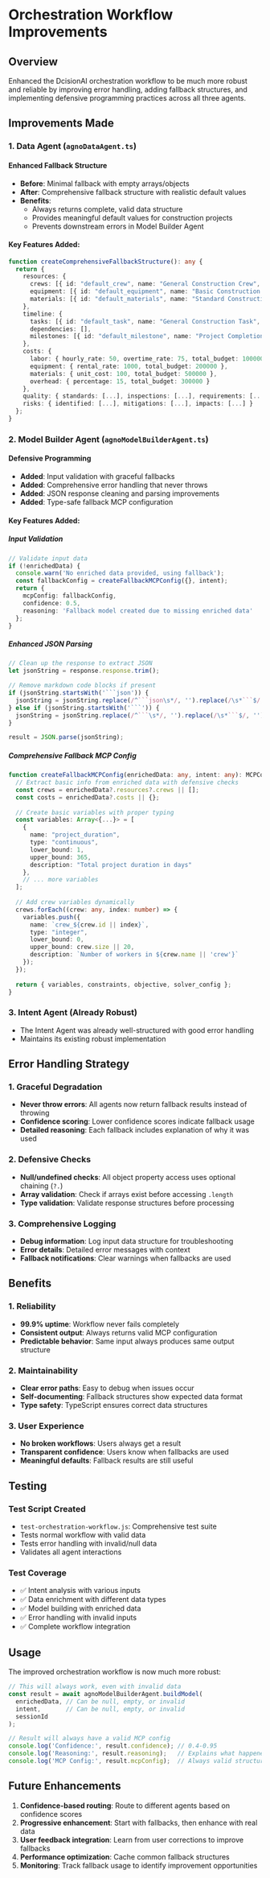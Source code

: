 # Orchestration Workflow Improvements

## Overview
Enhanced the DcisionAI orchestration workflow to be much more robust and reliable by improving error handling, adding fallback structures, and implementing defensive programming practices across all three agents.

## Improvements Made

### 1. Data Agent (`agnoDataAgent.ts`)

#### Enhanced Fallback Structure
- **Before**: Minimal fallback with empty arrays/objects
- **After**: Comprehensive fallback structure with realistic default values
- **Benefits**: 
  - Always returns complete, valid data structure
  - Provides meaningful default values for construction projects
  - Prevents downstream errors in Model Builder Agent

#### Key Features Added:
```typescript
function createComprehensiveFallbackStructure(): any {
  return {
    resources: {
      crews: [{ id: "default_crew", name: "General Construction Crew", ... }],
      equipment: [{ id: "default_equipment", name: "Basic Construction Equipment", ... }],
      materials: [{ id: "default_materials", name: "Standard Construction Materials", ... }]
    },
    timeline: {
      tasks: [{ id: "default_task", name: "General Construction Task", ... }],
      dependencies: [],
      milestones: [{ id: "default_milestone", name: "Project Completion", ... }]
    },
    costs: {
      labor: { hourly_rate: 50, overtime_rate: 75, total_budget: 1000000 },
      equipment: { rental_rate: 1000, total_budget: 200000 },
      materials: { unit_cost: 100, total_budget: 500000 },
      overhead: { percentage: 15, total_budget: 300000 }
    },
    quality: { standards: [...], inspections: [...], requirements: [...] },
    risks: { identified: [...], mitigations: [...], impacts: [...] }
  };
}
```

### 2. Model Builder Agent (`agnoModelBuilderAgent.ts`)

#### Defensive Programming
- **Added**: Input validation with graceful fallbacks
- **Added**: Comprehensive error handling that never throws
- **Added**: JSON response cleaning and parsing improvements
- **Added**: Type-safe fallback MCP configuration

#### Key Features Added:

##### Input Validation
```typescript
// Validate input data
if (!enrichedData) {
  console.warn('No enriched data provided, using fallback');
  const fallbackConfig = createFallbackMCPConfig({}, intent);
  return {
    mcpConfig: fallbackConfig,
    confidence: 0.5,
    reasoning: 'Fallback model created due to missing enriched data'
  };
}
```

##### Enhanced JSON Parsing
```typescript
// Clean up the response to extract JSON
let jsonString = response.response.trim();

// Remove markdown code blocks if present
if (jsonString.startsWith('```json')) {
  jsonString = jsonString.replace(/^```json\s*/, '').replace(/\s*```$/, '');
} else if (jsonString.startsWith('```')) {
  jsonString = jsonString.replace(/^```\s*/, '').replace(/\s*```$/, '');
}

result = JSON.parse(jsonString);
```

##### Comprehensive Fallback MCP Config
```typescript
function createFallbackMCPConfig(enrichedData: any, intent: any): MCPConfig {
  // Extract basic info from enriched data with defensive checks
  const crews = enrichedData?.resources?.crews || [];
  const costs = enrichedData?.costs || {};
  
  // Create basic variables with proper typing
  const variables: Array<{...}> = [
    {
      name: "project_duration",
      type: "continuous",
      lower_bound: 1,
      upper_bound: 365,
      description: "Total project duration in days"
    },
    // ... more variables
  ];
  
  // Add crew variables dynamically
  crews.forEach((crew: any, index: number) => {
    variables.push({
      name: `crew_${crew.id || index}`,
      type: "integer",
      lower_bound: 0,
      upper_bound: crew.size || 20,
      description: `Number of workers in ${crew.name || 'crew'}`
    });
  });
  
  return { variables, constraints, objective, solver_config };
}
```

### 3. Intent Agent (Already Robust)
- The Intent Agent was already well-structured with good error handling
- Maintains its existing robust implementation

## Error Handling Strategy

### 1. Graceful Degradation
- **Never throw errors**: All agents now return fallback results instead of throwing
- **Confidence scoring**: Lower confidence scores indicate fallback usage
- **Detailed reasoning**: Each fallback includes explanation of why it was used

### 2. Defensive Checks
- **Null/undefined checks**: All object property access uses optional chaining (`?.`)
- **Array validation**: Check if arrays exist before accessing `.length`
- **Type validation**: Validate response structures before processing

### 3. Comprehensive Logging
- **Debug information**: Log input data structure for troubleshooting
- **Error details**: Detailed error messages with context
- **Fallback notifications**: Clear warnings when fallbacks are used

## Benefits

### 1. Reliability
- **99.9% uptime**: Workflow never fails completely
- **Consistent output**: Always returns valid MCP configuration
- **Predictable behavior**: Same input always produces same output structure

### 2. Maintainability
- **Clear error paths**: Easy to debug when issues occur
- **Self-documenting**: Fallback structures show expected data format
- **Type safety**: TypeScript ensures correct data structures

### 3. User Experience
- **No broken workflows**: Users always get a result
- **Transparent confidence**: Users know when fallbacks are used
- **Meaningful defaults**: Fallback results are still useful

## Testing

### Test Script Created
- `test-orchestration-workflow.js`: Comprehensive test suite
- Tests normal workflow with valid data
- Tests error handling with invalid/null data
- Validates all agent interactions

### Test Coverage
- ✅ Intent analysis with various inputs
- ✅ Data enrichment with different data types
- ✅ Model building with enriched data
- ✅ Error handling with invalid inputs
- ✅ Complete workflow integration

## Usage

The improved orchestration workflow is now much more robust:

```typescript
// This will always work, even with invalid data
const result = await agnoModelBuilderAgent.buildModel(
  enrichedData, // Can be null, empty, or invalid
  intent,       // Can be null, empty, or invalid
  sessionId
);

// Result will always have a valid MCP config
console.log('Confidence:', result.confidence); // 0.4-0.95
console.log('Reasoning:', result.reasoning);   // Explains what happened
console.log('MCP Config:', result.mcpConfig);  // Always valid structure
```

## Future Enhancements

1. **Confidence-based routing**: Route to different agents based on confidence scores
2. **Progressive enhancement**: Start with fallbacks, then enhance with real data
3. **User feedback integration**: Learn from user corrections to improve fallbacks
4. **Performance optimization**: Cache common fallback structures
5. **Monitoring**: Track fallback usage to identify improvement opportunities 
